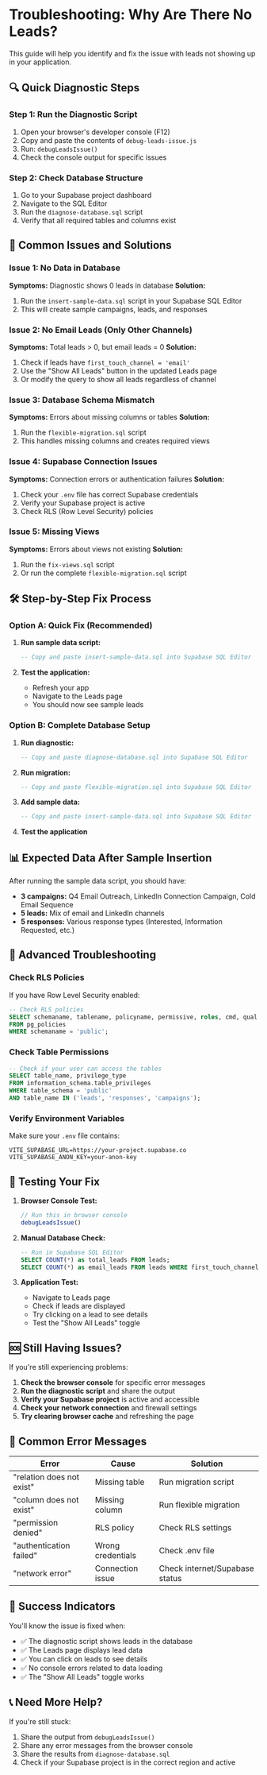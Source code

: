 # Troubleshooting: Why Are There No Leads?

This guide will help you identify and fix the issue with leads not showing up in your application.

## 🔍 Quick Diagnostic Steps

### Step 1: Run the Diagnostic Script
1. Open your browser's developer console (F12)
2. Copy and paste the contents of `debug-leads-issue.js`
3. Run: `debugLeadsIssue()`
4. Check the console output for specific issues

### Step 2: Check Database Structure
1. Go to your Supabase project dashboard
2. Navigate to the SQL Editor
3. Run the `diagnose-database.sql` script
4. Verify that all required tables and columns exist

## 🚨 Common Issues and Solutions

### Issue 1: No Data in Database
**Symptoms:** Diagnostic shows 0 leads in database
**Solution:** 
1. Run the `insert-sample-data.sql` script in your Supabase SQL Editor
2. This will create sample campaigns, leads, and responses

### Issue 2: No Email Leads (Only Other Channels)
**Symptoms:** Total leads > 0, but email leads = 0
**Solution:**
1. Check if leads have `first_touch_channel = 'email'`
2. Use the "Show All Leads" button in the updated Leads page
3. Or modify the query to show all leads regardless of channel

### Issue 3: Database Schema Mismatch
**Symptoms:** Errors about missing columns or tables
**Solution:**
1. Run the `flexible-migration.sql` script
2. This handles missing columns and creates required views

### Issue 4: Supabase Connection Issues
**Symptoms:** Connection errors or authentication failures
**Solution:**
1. Check your `.env` file has correct Supabase credentials
2. Verify your Supabase project is active
3. Check RLS (Row Level Security) policies

### Issue 5: Missing Views
**Symptoms:** Errors about views not existing
**Solution:**
1. Run the `fix-views.sql` script
2. Or run the complete `flexible-migration.sql` script

## 🛠️ Step-by-Step Fix Process

### Option A: Quick Fix (Recommended)
1. **Run sample data script:**
   ```sql
   -- Copy and paste insert-sample-data.sql into Supabase SQL Editor
   ```

2. **Test the application:**
   - Refresh your app
   - Navigate to the Leads page
   - You should now see sample leads

### Option B: Complete Database Setup
1. **Run diagnostic:**
   ```sql
   -- Copy and paste diagnose-database.sql into Supabase SQL Editor
   ```

2. **Run migration:**
   ```sql
   -- Copy and paste flexible-migration.sql into Supabase SQL Editor
   ```

3. **Add sample data:**
   ```sql
   -- Copy and paste insert-sample-data.sql into Supabase SQL Editor
   ```

4. **Test the application**

## 📊 Expected Data After Sample Insertion

After running the sample data script, you should have:
- **3 campaigns:** Q4 Email Outreach, LinkedIn Connection Campaign, Cold Email Sequence
- **5 leads:** Mix of email and LinkedIn channels
- **5 responses:** Various response types (Interested, Information Requested, etc.)

## 🔧 Advanced Troubleshooting

### Check RLS Policies
If you have Row Level Security enabled:
```sql
-- Check RLS policies
SELECT schemaname, tablename, policyname, permissive, roles, cmd, qual 
FROM pg_policies 
WHERE schemaname = 'public';
```

### Check Table Permissions
```sql
-- Check if your user can access the tables
SELECT table_name, privilege_type 
FROM information_schema.table_privileges 
WHERE table_schema = 'public' 
AND table_name IN ('leads', 'responses', 'campaigns');
```

### Verify Environment Variables
Make sure your `.env` file contains:
```
VITE_SUPABASE_URL=https://your-project.supabase.co
VITE_SUPABASE_ANON_KEY=your-anon-key
```

## 🎯 Testing Your Fix

1. **Browser Console Test:**
   ```javascript
   // Run this in browser console
   debugLeadsIssue()
   ```

2. **Manual Database Check:**
   ```sql
   -- Run in Supabase SQL Editor
   SELECT COUNT(*) as total_leads FROM leads;
   SELECT COUNT(*) as email_leads FROM leads WHERE first_touch_channel = 'email';
   ```

3. **Application Test:**
   - Navigate to Leads page
   - Check if leads are displayed
   - Try clicking on a lead to see details
   - Test the "Show All Leads" toggle

## 🆘 Still Having Issues?

If you're still experiencing problems:

1. **Check the browser console** for specific error messages
2. **Run the diagnostic script** and share the output
3. **Verify your Supabase project** is active and accessible
4. **Check your network connection** and firewall settings
5. **Try clearing browser cache** and refreshing the page

## 📝 Common Error Messages

| Error | Cause | Solution |
|-------|-------|----------|
| "relation does not exist" | Missing table | Run migration script |
| "column does not exist" | Missing column | Run flexible migration |
| "permission denied" | RLS policy | Check RLS settings |
| "authentication failed" | Wrong credentials | Check .env file |
| "network error" | Connection issue | Check internet/Supabase status |

## 🎉 Success Indicators

You'll know the issue is fixed when:
- ✅ The diagnostic script shows leads in the database
- ✅ The Leads page displays lead data
- ✅ You can click on leads to see details
- ✅ No console errors related to data loading
- ✅ The "Show All Leads" toggle works

## 📞 Need More Help?

If you're still stuck:
1. Share the output from `debugLeadsIssue()`
2. Share any error messages from the browser console
3. Share the results from `diagnose-database.sql`
4. Check if your Supabase project is in the correct region and active
